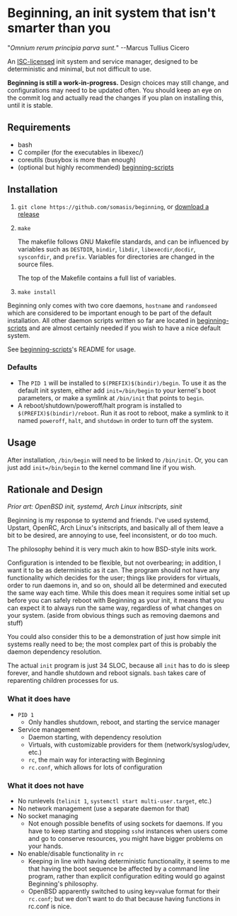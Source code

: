 # Beginning, an init system that isn't smarter than you

"_Omnium rerum principia parva sunt._" --Marcus Tullius Cicero

An [ISC-licensed](LICENSE) init system and service manager, designed to be
deterministic and minimal, but not difficult to use.

**Beginning is still a work-in-progress.** Design choices may still change,
and configurations may need to be updated often. You should keep an eye on
the commit log and actually read the changes if you plan on installing this,
until it is stable.

## Requirements
- bash
- C compiler (for the executables in libexec/)
- coreutils (busybox is more than enough)
- (optional but highly recommended) [beginning-scripts]

## Installation
1. `git clone https://github.com/somasis/beginning`, or [download a release]

2. `make`

    The makefile follows GNU Makefile standards, and can be influenced by variables
    such as `DESTDIR`, `bindir`, `libdir`, `libexecdir`,`docdir`, `sysconfdir`,
    and `prefix`. Variables for directories are changed in the source files.

    The top of the Makefile contains a full list of variables.

3. `make install`

Beginning only comes with two core daemons, `hostname` and `randomseed` which are
considered to be important enough to be part of the default installation.
All other daemon scripts written so far are located in [beginning-scripts] and
are almost certainly needed if you wish to have a nice default system.

See [beginning-scripts]'s README for usage.

[download a release]: https://github.com/somasis/beginning/releases
[beginning-scripts]:  https://github.com/somasis/beginning-scripts

### Defaults
- The `PID 1` will be installed to `$(PREFIX)$(bindir)/begin`. To use it as
  the default init system, either add `init=/bin/begin` to your kernel's boot
  parameters, or make a symlink at `/bin/init` that points to `begin`.
- A reboot/shutdown/poweroff/halt program is installed to
  `$(PREFIX)$(bindir)/reboot`. Run it as root to reboot, make a symlink to it
  named `poweroff`, `halt`, and `shutdown` in order to turn off the system.

## Usage
After installation, `/bin/begin` will need to be linked to `/bin/init`. Or,
you can just add `init=/bin/begin` to the kernel command line if you wish.

## Rationale and Design
*Prior art: OpenBSD init, systemd, Arch Linux initscripts, sinit*

Beginning is my response to systemd and friends. I've used systemd,
Upstart, OpenRC, Arch Linux's initscripts, and basically all of them leave
a bit to be desired, are annoying to use, feel inconsistent, or do too much.

The philosophy behind it is very much akin to how BSD-style inits work.

Configuration is intended to be flexible, but not overbearing; in addition,
I want it to be as deterministic as it can. The program should not have any
functionality which decides for the user; things like providers for virtuals,
order to run daemons in, and so on, should all be determined and executed the
same way each time. While this does mean it requires some initial set up
before you can safely reboot with Beginning as your init, it means that you
can expect it to always run the same way, regardless of what changes on your
system. (aside from obvious things such as removing daemons and stuff)

You could also consider this to be a demonstration of just how simple init
systems really need to be; the most complex part of this is probably the
daemon dependency resolution.

The actual `init` program is just 34 SLOC, because all `init` has to do is
sleep forever, and handle shutdown and reboot signals. `bash` takes care of
reparenting children processes for us.

### What it does have
- `PID 1`
    - Only handles shutdown, reboot, and starting the service manager
- Service management
    - Daemon starting, with dependency resolution
    - Virtuals, with customizable providers for them (network/syslog/udev,
      etc.)
    - `rc`, the main way for interacting with Beginning
    - `rc.conf`, which allows for lots of configuration

### What it does not have
- No runlevels (`telinit 1`, `systemctl start multi-user.target`, etc.)
- No network management (use a separate daemon for that)
- No socket managing
    - Not enough possible benefits of using sockets for daemons. If you
      have to keep starting and stopping `sshd` instances when users come
      and go to conserve resources, you might have bigger problems on your
      hands.
- No enable/disable functionality in `rc`
    - Keeping in line with having deterministic functionality, it seems to me that
      having the boot sequence be affected by a command line program, rather than
      explicit configuration editing would go against Beginning's philosophy.
    - OpenBSD apparently switched to using key=value format for their `rc.conf`;
      but we don't want to do that because having functions in rc.conf is nice.

